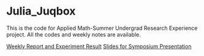 # Julia_Juqbox
This is the code for Applied Math-Summer Undergrad Research Experience project. All the codes and weekly notes are available.

[Weekly Report and Experiment Result](https://github.com/qianyu-zhu/Julia_Juqbox/blob/main/AM_SURE_report.pdf)
[Slides for Symposium Presentation](https://github.com/qianyu-zhu/Julia_Juqbox/blob/main/Short_presentation_for_quantum_optimal_control.pdf)
